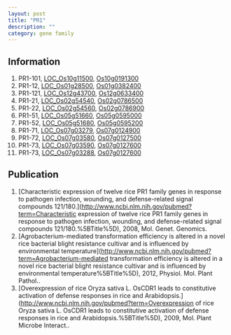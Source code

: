 ```yaml
---
layout: post
title: "PR1"
description: ""
category: gene family
---
```


## Information
1. PR1-101, [LOC_Os10g11500](http://rice.plantbiology.msu.edu/cgi-bin/ORF_infopage.cgi?orf=LOC_Os10g11500), [Os10g0191300](http://rapdb.dna.affrc.go.jp/viewer/gbrowse_details/irgsp1?name=Os10g0191300)
2. PR1-12, [LOC_Os01g28500](http://rice.plantbiology.msu.edu/cgi-bin/ORF_infopage.cgi?orf=LOC_Os01g28500), [Os01g0382400](http://rapdb.dna.affrc.go.jp/viewer/gbrowse_details/irgsp1?name=Os01g0382400)
3. PR1-121, [LOC_Os12g43700](http://rice.plantbiology.msu.edu/cgi-bin/ORF_infopage.cgi?orf=LOC_Os12g43700), [Os12g0633400](http://rapdb.dna.affrc.go.jp/viewer/gbrowse_details/irgsp1?name=Os12g0633400)
4. PR1-21, [LOC_Os02g54540](http://rice.plantbiology.msu.edu/cgi-bin/ORF_infopage.cgi?orf=LOC_Os02g54540), [Os02g0786500](http://rapdb.dna.affrc.go.jp/viewer/gbrowse_details/irgsp1?name=Os02g0786500)
5. PR1-22, [LOC_Os02g54560](http://rice.plantbiology.msu.edu/cgi-bin/ORF_infopage.cgi?orf=LOC_Os02g54560), [Os02g0786900](http://rapdb.dna.affrc.go.jp/viewer/gbrowse_details/irgsp1?name=Os02g0786900)
6. PR1-51, [LOC_Os05g51660](http://rice.plantbiology.msu.edu/cgi-bin/ORF_infopage.cgi?orf=LOC_Os05g51660), [Os05g0595000](http://rapdb.dna.affrc.go.jp/viewer/gbrowse_details/irgsp1?name=Os05g0595000)
7. PR1-52, [LOC_Os05g51680](http://rice.plantbiology.msu.edu/cgi-bin/ORF_infopage.cgi?orf=LOC_Os05g51680), [Os05g0595200](http://rapdb.dna.affrc.go.jp/viewer/gbrowse_details/irgsp1?name=Os05g0595200)
8. PR1-71, [LOC_Os07g03279](http://rice.plantbiology.msu.edu/cgi-bin/ORF_infopage.cgi?orf=LOC_Os07g03279), [Os07g0124900](http://rapdb.dna.affrc.go.jp/viewer/gbrowse_details/irgsp1?name=Os07g0124900)
9. PR1-72, [LOC_Os07g03580](http://rice.plantbiology.msu.edu/cgi-bin/ORF_infopage.cgi?orf=LOC_Os07g03580), [Os07g0127500](http://rapdb.dna.affrc.go.jp/viewer/gbrowse_details/irgsp1?name=Os07g0127500)
10. PR1-73, [LOC_Os07g03590](http://rice.plantbiology.msu.edu/cgi-bin/ORF_infopage.cgi?orf=LOC_Os07g03590), [Os07g0127600](http://rapdb.dna.affrc.go.jp/viewer/gbrowse_details/irgsp1?name=Os07g0127600)
11. PR1-73, [LOC_Os07g03288](http://rice.plantbiology.msu.edu/cgi-bin/ORF_infopage.cgi?orf=LOC_Os07g03288), [Os07g0127600](http://rapdb.dna.affrc.go.jp/viewer/gbrowse_details/irgsp1?name=Os07g0127600)

## Publication
1. [Characteristic expression of twelve rice PR1 family genes in response to pathogen infection, wounding, and defense-related signal compounds 121/180.](http://www.ncbi.nlm.nih.gov/pubmed?term=Characteristic expression of twelve rice PR1 family genes in response to pathogen infection, wounding, and defense-related signal compounds 121/180.%5BTitle%5D), 2008, Mol. Genet. Genomics.
2. [Agrobacterium-mediated transformation efficiency is altered in a novel rice bacterial blight resistance cultivar and is influenced by environmental temperature](http://www.ncbi.nlm.nih.gov/pubmed?term=Agrobacterium-mediated transformation efficiency is altered in a novel rice bacterial blight resistance cultivar and is influenced by environmental temperature%5BTitle%5D), 2012, Physiol. Mol. Plant Pathol..
3. [Overexpression of rice Oryza sativa L. OsCDR1 leads to constitutive activation of defense responses in rice and Arabidopsis.](http://www.ncbi.nlm.nih.gov/pubmed?term=Overexpression of rice Oryza sativa L. OsCDR1 leads to constitutive activation of defense responses in rice and Arabidopsis.%5BTitle%5D), 2009, Mol. Plant Microbe Interact..


